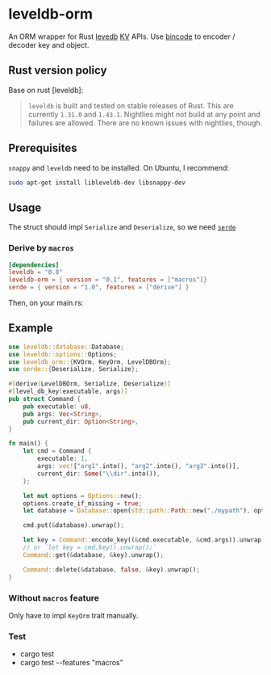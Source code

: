 # leveldb-orm

An ORM wrapper for Rust [levedb] [KV] APIs. Use [bincode] to encoder / decoder key and object.  

[KV]: http://skade.github.io/leveldb/leveldb/database/kv/trait.KV.html
[levedb]: https://crates.io/crates/leveldb
[bincode]: https://crates.io/crates/bincode

## Rust version policy
Base on rust [leveldb]:
> `leveldb` is built and tested on stable releases of Rust. This are currently `1.31.0` and `1.43.1`. Nightlies
might not build at any point and failures are allowed. There are no known issues with nightlies, though.

## Prerequisites
`snappy` and `leveldb` need to be installed. On Ubuntu, I recommend:

```sh
sudo apt-get install libleveldb-dev libsnappy-dev
```

## Usage
The struct should impl `Serialize` and `Deserialize`, so we need [`serde`](https://crates.io/crates/serde)

### Derive by `macros`
```toml
[dependencies]
leveldb = "0.8"
leveldb-orm = { version = "0.1", features = ["macros"]}
serde = { version = "1.0", features = ["derive"] }
```

Then, on your main.rs:

## Example
```rust
use leveldb::database::Database;
use leveldb::options::Options;
use leveldb_orm::{KVOrm, KeyOrm, LevelDBOrm};
use serde::{Deserialize, Serialize};

#[derive(LevelDBOrm, Serialize, Deserialize)]
#[level_db_key(executable, args)]
pub struct Command {
    pub executable: u8,
    pub args: Vec<String>,
    pub current_dir: Option<String>,
}

fn main() {
    let cmd = Command {
        executable: 1,
        args: vec!["arg1".into(), "arg2".into(), "arg3".into()],
        current_dir: Some("\\dir".into()),
    };

    let mut options = Options::new();
    options.create_if_missing = true;
    let database = Database::open(std::path::Path::new("./mypath"), options).unwrap();

    cmd.put(&database).unwrap();

    let key = Command::encode_key((&cmd.executable, &cmd.args)).unwrap();
    // or `let key = cmd.key().unwrap();`
    Command::get(&database, &key).unwrap();

    Command::delete(&database, false, &key).unwrap();
}
```

### Without `macros` feature

Only have to impl `KeyOrm` trait manually.

### Test
* cargo test
* cargo test --features "macros"